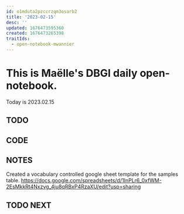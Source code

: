 ```yaml
---
id: o1mduta2pzccrzqm3osarb2
title: '2023-02-15'
desc: ''
updated: 1676473595360
created: 1676473265398
traitIds:
  - open-notebook-mwannier
---
```


# This is Maëlle's DBGI daily open-notebook.

Today is 2023.02.15


## TODO

## CODE

## NOTES

Created a vocabulary controlled google sheet template for the samples table.
https://docs.google.com/spreadsheets/d/1InPLr6_0xfWM-2EsMkkRt4Nxzvg_4ju8qRBxP4RzaXU/edit?usp=sharing

## TODO NEXT
